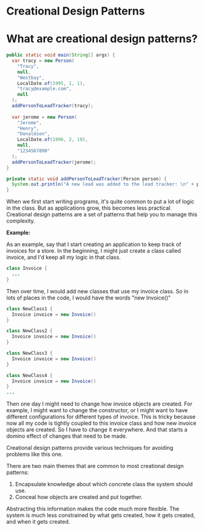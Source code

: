 # Creational Design Patterns

# What are creational design patterns?

```JAVA
public static void main(String[] args) {
  var tracy = new Person(
    "Tracy", 
    null, 
    "Westbay", 
    LocalDate.of(1995, 1, 1), 
    "tracy@example.com", 
    null
  );
  addPersonToLeadTracker(tracy);
  
  var jerome = new Person(
    "Jerome", 
    "Henry", 
    "Donaldson", 
    LocalDate.of(1996, 2, 10), 
    null, 
    "1234567890"
  );
  addPersonToLeadTracker(jerome);
}

private static void addPersonToLeadTracker(Person person) {
  System.out.println("A new lead was added to the lead tracker: \n" + person)
}
```

When we first start writing programs, it's quite common to put a lot of logic in the class. But as applications grow, this becomes less practical. Creational design patterns are a set of patterns that help you to manage this complexity.

__Example:__

As an example, say that I start creating an application to keep track of invoices for a store. In the beginning, I might just create a class called invoice, and I'd keep all my logic in that class. 

```JAVA
class Invoice {
  ...
}
```

Then over time, I would add new classes that use my invoice class. So in lots of places in the code, I would have the words "new Invoice()" 

```JAVA
class NewClass1 {
  Invoice invoice = new Invoice()
}

class NewClass2 {
  Invoice invoice = new Invoice()
}

class NewClass3 {
  Invoice invoice = new Invoice()
}

class NewClass4 {
  Invoice invoice = new Invoice()
}
...
```

Then one day I might need to change how invoice objects are created. For example, I might want to change the constructor, or I might want to have different configurations for different types of invoice. This is tricky because now all my code is tightly coupled to this invoice class and how new invoice objects are created. So I have to change it everywhere. And that starts a domino effect of changes that need to be made. 

Creational design patterns provide various techniques for avoiding problems like this one. 

There are two main themes that are common to most creational design patterns:
1. Encapsulate knowledge about which concrete class the system should use. 
2. Conceal how objects are created and put together. 

Abstracting this information makes the code much more flexible. The system is much less constrained by what gets created, how it gets created, and when it gets created.